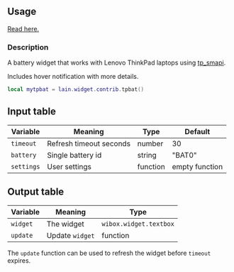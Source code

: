 ## Usage

[Read here.](https://github.com/lcpz/lain/wiki/Widgets#usage)

### Description

A battery widget that works with Lenovo ThinkPad laptops using [tp_smapi](http://www.thinkwiki.org/wiki/Tp_smapi).

Includes hover notification with more details.

```lua
local mytpbat = lain.widget.contrib.tpbat()
```

## Input table

Variable | Meaning | Type | Default
--- | --- | --- | ---
`timeout` | Refresh timeout seconds | number | 30
`battery` | Single battery id | string | "BAT0"
`settings` | User settings | function | empty function

## Output table

Variable | Meaning | Type
--- | --- | ---
`widget` | The widget | `wibox.widget.textbox`
`update` | Update `widget` | function

The `update` function can be used to refresh the widget before `timeout` expires.